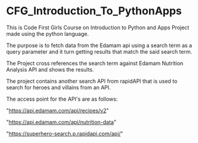 # CFG_Introduction_To_PythonApps
This is Code First Girls Course on Introduction to Python and Apps Project made using the python language. 

The purpose is to fetch data from the Edamam api using a search term as a query parameter and it turn getting results that match the said search term.

The Project cross references the search term against Edamam Nutrition Analysis API and shows the results.

The project contains another search API from rapidAPI that is used to search for heroes and villains from an API.


The access point for the API's are as follows:

"https://api.edamam.com/api/recipes/v2"

"https://api.edamam.com/api/nutrition-data"

"https://superhero-search.p.rapidapi.com/api/"
